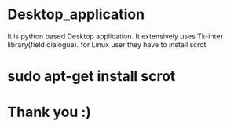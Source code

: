 # Desktop_application
It is python based Desktop application. It extensively uses Tk-inter library(field dialogue).  for Linux user they have to install scrot
# sudo apt-get install scrot


# Thank you :)
